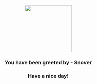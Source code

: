 <p align="center">
            <img src="https://raw.githubusercontent.com/PokeAPI/sprites/master/sprites/pokemon/459.png" width="150" height="150">
          </p>
          <h3 align="center">You have been greeted by - <b>Snover</b></h3>
          <h3 align="center">Have a nice day!</h3>
        